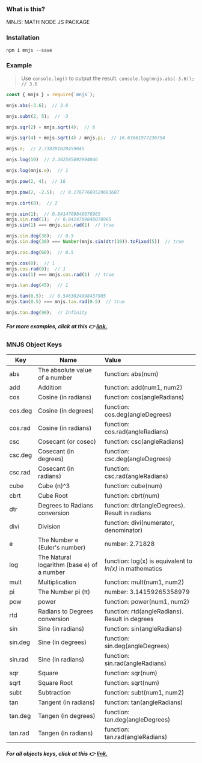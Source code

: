 ### What is this?

MNJS: MATH NODE JS PACKAGE



### Installation

`npm i mnjs --save`



### Example

> Use `console.log()` to output the result.  `console.log(mnjs.abs(-3.6));  // 3.6`

```js
const { mnjs } = require(`mnjs`);

mnjs.abs(-3.6);  // 3.6

mnjs.subt(2, 5);  // -3

mnjs.sqr(2) + mnjs.sqrt(4);  // 6

mnjs.sqr(4) + mnjs.sqrt(4) / mnjs.pi;  // 16.63661977236754

mnjs.e;  // 2.718281828459045

mnjs.log(10)  // 2.302585092994046

mnjs.log(mnjs.e);  // 1

mnjs.pow(2, 4);  // 16

mnjs.pow(2, -2.5);  // 0.17677669529663687

mnjs.cbrt(8);  // 2

mnjs.sin(1);  // 0.8414709848078965
mnjs.sin.rad(1);  // 0.8414709848078965
mnjs.sin(1) === mnjs.sin.rad(1)  // true

mnjs.sin.deg(30);  // 0.5
mnjs.sin.deg(30) === Number(mnjs.sin(dtr(30)).toFixed(5))  // true

mnjs.cos.deg(60);  // 0.5

mnjs.cos(0);  // 1
mnjs.cos.rad(0);  // 1
mnjs.cos(1) === mnjs.cos.rad(1)  // true

mnjs.tan.deg(45);  // 1

mnjs.tan(0.5);  // 0.5463024898437905
mnjs.tan(0.5) === mnjs.tan.rad(0.5)  // true

mnjs.tan.deg(90);  // Infinity
```

##### For more examples, click at this 👉 [link.](https://github.com/dr-montasir/mnjs/blob/master/examples/math-functions.md)



### MNJS Object Keys

| Key     | Name                                       | Value                                                    |
| ------- | ------------------------------------------ | :------------------------------------------------------- |
| abs     | The absolute value of a number             | function:  abs(num)                                      |
| add     | Addition                                   | function:  add(num1, num2)                               |
| cos     | Cosine (in radians)                        | function:  cos(angleRadians)                             |
| cos.deg | Cosine (in degrees)                        | function:  cos.deg(angleDegrees)                         |
| cos.rad | Cosine (in radians)                        | function:  cos.rad(angleRadians)                         |
| csc     | Cosecant (or cosec)                        | function:  csc(angleRadians)                             |
| csc.deg | Cosecant (in degrees)                      | function: csc.deg(angleDegrees)                          |
| csc.rad | Cosecant (in radians)                      | function:  csc.rad(angleRadians)                         |
| cube    | Cube (n)^3                                 | function:  cube(num)                                     |
| cbrt    | Cube Root                                  | function:  cbrt(num)                                     |
| dtr     | Degrees to Radians conversion              | function: dtr(angleDegrees).  Result in radians          |
| divi    | Division                                   | function:  divi(numerator, denominator)                  |
| e       | The Number e (Euler's number)              | number:  2.71828                                         |
| log     | The Natural logarithm (base e) of a number | function: log(x) is equivalent to *ln(x)* in mathematics |
| mult    | Multiplication                             | function:  mult(num1, num2)                              |
| pi      | The Number pi (π)                          | number:  3.14159265358979                                |
| pow     | power                                      | function:  power(num1, num2)                             |
| rtd     | Radians to Degrees conversion              | function: rtd(angleRadians).  Result in degrees          |
| sin     | Sine (in radians)                          | function:  sin(angleRadians)                             |
| sin.deg | Sine (in degrees)                          | function:  sin.deg(angleDegrees)                         |
| sin.rad | Sine (in radians)                          | function:  sin.rad(angleRadians)                         |
| sqr     | Square                                     | function:  sqr(num)                                      |
| sqrt    | Square Root                                | function:  sqrt(num)                                     |
| subt    | Subtraction                                | function:  subt(num1, num2)                              |
| tan     | Tangent (in radians)                       | function:  tan(angleRadians)                             |
| tan.deg | Tangen (in degrees)                        | function:  tan.deg(angleDegrees)                         |
| tan.rad | Tangen (in radians)                        | function:  tan.rad(angleRadians)                         |

##### For all objects keys, click at this 👉 [link.](https://github.com/dr-montasir/mnjs/blob/master/object-keys/obj-keys.md)